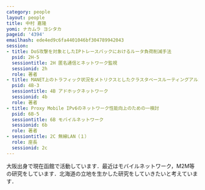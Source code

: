 ```yaml
---
category: people
layout: people
title: 中村 嘉隆
yomi: ナカムラ ヨシタカ
pageid: '4394'
emailhash: ede4ed9c6fa4401046bf304789942043
session:
- title: DoS攻撃を対象としたIPトレースバックにおけるルータ負荷削減手法
  psid: 2H-5
  sessiontitle: 2H 匿名通信とネットワーク監視
  sessionid: 2h
  role: 著者
- title: MANET上のトラフィック状況をメトリクスとしたクラスタベースルーティングアルゴリズムの提案
  psid: 4B-3
  sessiontitle: 4B アドホックネットワーク
  sessionid: 4b
  role: 著者
- title: Proxy Mobile IPv6のネットワーク性能向上のための一検討
  psid: 6B-5
  sessiontitle: 6B モバイルネットワーク
  sessionid: 6b
  role: 著者
- sessiontitle: 2C 無線LAN（１）
  role: 座長
  sessionid: 2c
---
```

大阪出身で現在函館で活動しています．最近はモバイルネットワーク，M2M等の研究をしています．北海道の立地を生かした研究をしていきたいと考えています．